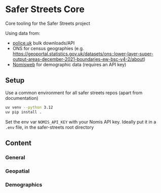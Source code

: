 # Safer Streets Core

Core tooling for the Safer Streets project

Using data from:

- [police.uk](https://data.police.uk/) bulk downloads/API
- ONS for census geographies (e.g. https://geoportal.statistics.gov.uk/datasets/ons::lower-layer-super-output-areas-december-2021-boundaries-ew-bsc-v4-2/about)
- [Nomisweb](https://www.nomisweb.co.uk/) for demographic data (requires an API key)

## Setup

Use a common environment for all safer streets repos (apart from documentation)

```sh
uv venv --python 3.12
uv pip install .
```

Set the env var `NOMIS_API_KEY` with your Nomis API key. Ideally put it in a `.env` file, in the safer-streets root
directory

## Content

### General

### Geopatial

### Demographics


